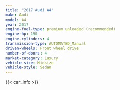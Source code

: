 ```yaml
---
title: "2017 Audi A4"
make: Audi
model: A4
year: 2017
engine-fuel-type: premium unleaded (recommended)
engine-hp: 190
engine-cylinders: 4
transmission-type: AUTOMATED_Manual
driven-wheels: Front wheel drive
number-of-doors: 4
market-category: Luxury
vehicle-size: Midsize
vehicle-style: Sedan
---
```


{{< car_info >}}
